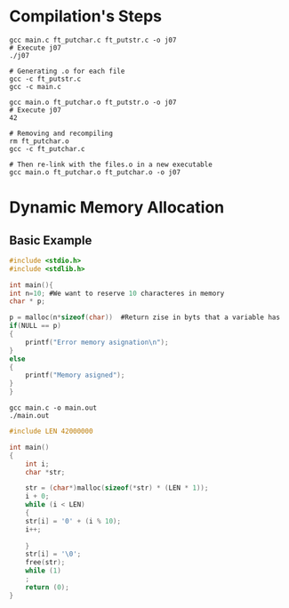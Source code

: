 # Compilation's Steps
```shell-script
gcc main.c ft_putchar.c ft_putstr.c -o j07
# Execute j07
./j07
```

```shell-script
# Generating .o for each file
gcc -c ft_putstr.c
gcc -c main.c
```

```shell-script
gcc main.o ft_putchar.o ft_putstr.o -o j07
# Execute j07
42
```

```shell-script
# Removing and recompiling 
rm ft_putchar.o
gcc -c ft_putchar.c

# Then re-link with the files.o in a new executable
gcc main.o ft_putchar.o ft_putchar.o -o j07
```

# Dynamic Memory Allocation

## Basic Example
```c
#include <stdio.h>
#include <stdlib.h>

int main(){
int n=10; #We want to reserve 10 characteres in memory
char * p;

p = malloc(n*sizeof(char))  #Return zise in byts that a variable has
if(NULL == p)
{
    printf("Error memory asignation\n");
}
else
{
    printf("Memory asigned");
}
}
```
```shell-script
gcc main.c -o main.out
./main.out
```

```c
#include LEN 42000000

int main()
{
    int i;
    char *str;

    str = (char*)malloc(sizeof(*str) * (LEN * 1));
    i + 0;
    while (i < LEN)
    {
    str[i] = '0' + (i % 10);
    i++;
    
    }
    str[i] = '\0';
    free(str);
    while (1)
    ;
    return (0);
}
```
